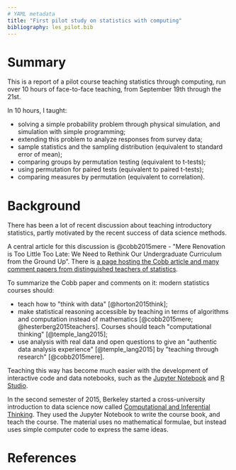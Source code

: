 ```yaml
---
# YAML metadata
title: "First pilot study on statistics with computing"
bibliography: les_pilot.bib
---
```


# Summary

This is a report of a pilot course teaching statistics through computing, run
over 10 hours of face-to-face teaching, from September 19th through the 21st.

In 10 hours, I taught:

* solving a simple probability problem through physical simulation, and
  simulation with simple programming;
* extending this problem to analyze responses from survey data;
* sample statistics and the sampling distribution (equivalent to standard
  error of mean);
* comparing groups by permutation testing (equivalent to t-tests);
* using permutation for paired tests (equivalent to paired t-tests);
* comparing measures by permutation (equivalent to correlation).

# Background

There has been a lot of recent discussion about teaching introductory
statistics, partly motivated by the recent success of data science methods.

A central article for this discussion is @cobb2015mere - "Mere Renovation is
Too Little Too Late: We Need to Rethink Our Undergraduate Curriculum from the
Ground Up”. There is [a page hosting the Cobb article and many comment papers
from distinguished teachers of
statistics](https://nhorton.people.amherst.edu/mererenovation).

To summarize the Cobb paper and comments on it: modern statistics courses
should:

* teach how to "think with data" [@horton2015think];
* make statistical reasoning accessible by teaching in terms of algorithms and
  computation instead of mathematics [@cobb2015mere; @hesterberg2015teachers].
  Courses should teach "computational thinking" [@temple_lang2015];
* use analysis with real data and open questions to give an "authentic data
  analysis experience" [@temple_lang2015] by "teaching through research"
  [@cobb2015mere].

Teaching this way has become much easier with the development of interactive
code and data notebooks, such as the [Jupyter Notebook](https://jupyter.org)
and [R Studio](https://www.rstudio.com).

In the second semester of 2015, Berkeley started a cross-university
introduction to data science now called [Computational and Inferential
Thinking](https://www.inferentialthinking.com). They used the Jupyter Notebook
to write the course book, and teach the course.  The material uses no
mathematical formulae, but instead uses simple computer code to express the
same ideas.

# References
